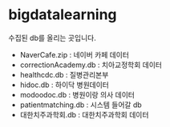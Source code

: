 ﻿# bigdatalearning 
수집된 db를 올리는 곳입니다.

+ NaverCafe.zip : 네이버 카페 데이터
+ correctionAcademy.db : 치아교정학회 데이터
+ healthcdc.db : 질병관리본부
+ hidoc.db : 하이닥 병원데이터
+ modoodoc.db : 병원이랑 의사 데이터
+ patientmatching.db : 시스템 들어갈 db
+ 대한치주과학회.db : 대한치주과학회 데이터
